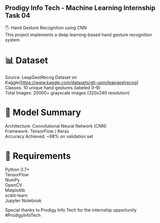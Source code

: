 ## Prodigy Info Tech - Machine Learning Internship Task 04  
🖐️ Hand Gesture Recognition using CNN  
This project implements a deep learning-based hand gesture recognition system  

# 📊 Dataset 
Source: LeapGestRecog Dataset on Kaggle[https://www.kaggle.com/datasets/gti-upm/leapgestrecog]  
Classes: 10 unique hand gestures (labeled 0–9)  
Total Images: 20000+ grayscale images (320x240 resolution)  

# 🧠 Model Summary  
Architecture: Convolutional Neural Network (CNN)  
Framework: TensorFlow / Keras  
Accuracy Achieved: ~98% on validation set  

# 🧰 Requirements  
Python 3.7+  
TensorFlow  
NumPy  
OpenCV  
Matplotlib  
scikit-learn  
Jupyter Notebook  


Special thanks to Prodigy Info Tech for the internship opportunity
#ProdigyInfoTech
